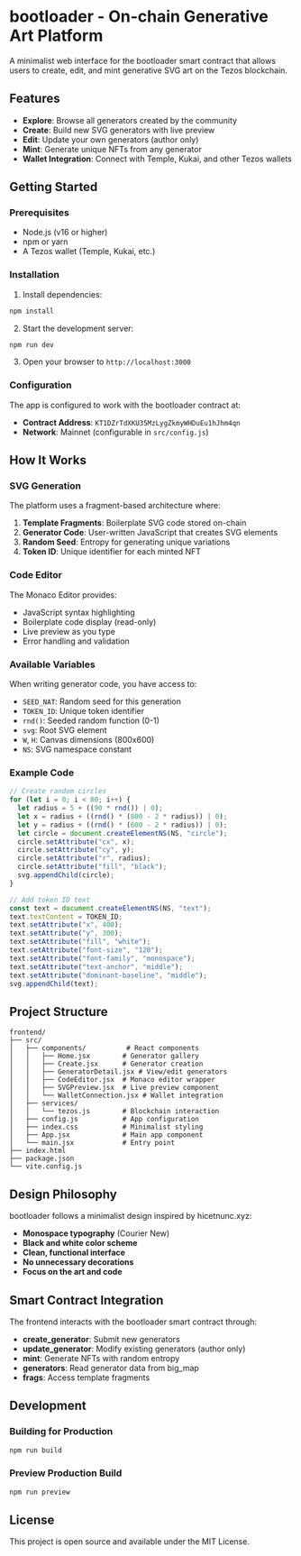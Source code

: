 # bootloader - On-chain Generative Art Platform

A minimalist web interface for the bootloader smart contract that allows users to create, edit, and mint generative SVG art on the Tezos blockchain.

## Features

- **Explore**: Browse all generators created by the community
- **Create**: Build new SVG generators with live preview
- **Edit**: Update your own generators (author only)
- **Mint**: Generate unique NFTs from any generator
- **Wallet Integration**: Connect with Temple, Kukai, and other Tezos wallets

## Getting Started

### Prerequisites

- Node.js (v16 or higher)
- npm or yarn
- A Tezos wallet (Temple, Kukai, etc.)

### Installation

1. Install dependencies:

```bash
npm install
```

2. Start the development server:

```bash
npm run dev
```

3. Open your browser to `http://localhost:3000`

### Configuration

The app is configured to work with the bootloader contract at:

- **Contract Address**: `KT1DZrTdXKU35MzLygZkmyWHDuEu1hJhm4qn`
- **Network**: Mainnet (configurable in `src/config.js`)

## How It Works

### SVG Generation

The platform uses a fragment-based architecture where:

1. **Template Fragments**: Boilerplate SVG code stored on-chain
2. **Generator Code**: User-written JavaScript that creates SVG elements
3. **Random Seed**: Entropy for generating unique variations
4. **Token ID**: Unique identifier for each minted NFT

### Code Editor

The Monaco Editor provides:

- JavaScript syntax highlighting
- Boilerplate code display (read-only)
- Live preview as you type
- Error handling and validation

### Available Variables

When writing generator code, you have access to:

- `SEED_NAT`: Random seed for this generation
- `TOKEN_ID`: Unique token identifier
- `rnd()`: Seeded random function (0-1)
- `svg`: Root SVG element
- `W`, `H`: Canvas dimensions (800x600)
- `NS`: SVG namespace constant

### Example Code

```javascript
// Create random circles
for (let i = 0; i < 80; i++) {
  let radius = 5 + ((90 * rnd()) | 0);
  let x = radius + ((rnd() * (800 - 2 * radius)) | 0);
  let y = radius + ((rnd() * (600 - 2 * radius)) | 0);
  let circle = document.createElementNS(NS, "circle");
  circle.setAttribute("cx", x);
  circle.setAttribute("cy", y);
  circle.setAttribute("r", radius);
  circle.setAttribute("fill", "black");
  svg.appendChild(circle);
}

// Add token ID text
const text = document.createElementNS(NS, "text");
text.textContent = TOKEN_ID;
text.setAttribute("x", 400);
text.setAttribute("y", 300);
text.setAttribute("fill", "white");
text.setAttribute("font-size", "120");
text.setAttribute("font-family", "monospace");
text.setAttribute("text-anchor", "middle");
text.setAttribute("dominant-baseline", "middle");
svg.appendChild(text);
```

## Project Structure

```
frontend/
├── src/
│   ├── components/          # React components
│   │   ├── Home.jsx        # Generator gallery
│   │   ├── Create.jsx      # Generator creation
│   │   ├── GeneratorDetail.jsx # View/edit generators
│   │   ├── CodeEditor.jsx  # Monaco editor wrapper
│   │   ├── SVGPreview.jsx  # Live preview component
│   │   └── WalletConnection.jsx # Wallet integration
│   ├── services/
│   │   └── tezos.js        # Blockchain interaction
│   ├── config.js           # App configuration
│   ├── index.css           # Minimalist styling
│   ├── App.jsx             # Main app component
│   └── main.jsx            # Entry point
├── index.html
├── package.json
└── vite.config.js
```

## Design Philosophy

bootloader follows a minimalist design inspired by hicetnunc.xyz:

- **Monospace typography** (Courier New)
- **Black and white color scheme**
- **Clean, functional interface**
- **No unnecessary decorations**
- **Focus on the art and code**

## Smart Contract Integration

The frontend interacts with the bootloader smart contract through:

- **create_generator**: Submit new generators
- **update_generator**: Modify existing generators (author only)
- **mint**: Generate NFTs with random entropy
- **generators**: Read generator data from big_map
- **frags**: Access template fragments

## Development

### Building for Production

```bash
npm run build
```

### Preview Production Build

```bash
npm run preview
```

## License

This project is open source and available under the MIT License.
